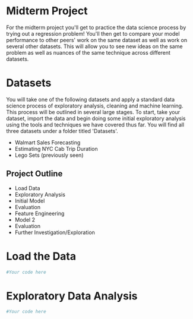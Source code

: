 
# Midterm Project

For the midterm project you'll get to practice the data science process by trying out a regression problem! You'll then get to compare your model performance to other peers' work on the same dataset as well as work on several other datasets. This will allow you to see new ideas on the same problem as well as nuances of the same technique across different datasets. 

# Datasets

You will take one of the following datasets and apply a standard data science process of exploratory analysis, cleaning and machine learning. This process will be outlined in several large stages. To start, take your dataset, import the data and begin doing some initial exploratory analysis using the tools and techniques we have covered thus far. You will find all three datasets under a folder titled 'Datasets'.


* Walmart Sales Forecasting
* Estimating NYC Cab Trip Duration
* Lego Sets (previously seen)

## Project Outline
* Load Data
* Exploratory Analysis
* Initial Model
* Evaluation
* Feature Engineering
* Model 2
* Evaluation
* Further Investigation/Exploration

# Load the Data


```python
#Your code here
```

# Exploratory Data Analysis


```python
#Your code here
```
